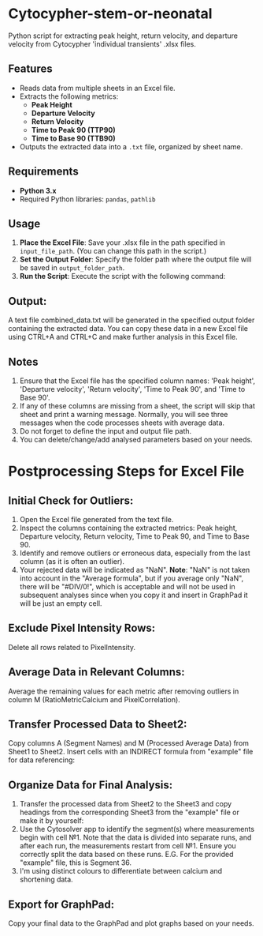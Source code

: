 # Cytocypher-stem-or-neonatal
Python script for extracting peak height, return velocity, and departure velocity from Cytocypher 'individual transients' .xlsx files.

## Features
- Reads data from multiple sheets in an Excel file.
- Extracts the following metrics:
  - **Peak Height**
  - **Departure Velocity**
  - **Return Velocity**
  - **Time to Peak 90 (TTP90)**
  - **Time to Base 90 (TTB90)**
- Outputs the extracted data into a `.txt` file, organized by sheet name.

## Requirements
- **Python 3.x**
- Required Python libraries: `pandas`, `pathlib`

## Usage

1. **Place the Excel File**: Save your .xlsx file in the path specified in `input_file_path`. (You can change this path in the script.)
2. **Set the Output Folder**: Specify the folder path where the output file will be saved in `output_folder_path`.
3. **Run the Script**: Execute the script with the following command:

## Output: 

A text file combined_data.txt will be generated in the specified output folder containing the extracted data. You can copy these data in a new Excel file using CTRL+A and CTRL+C and make further analysis in this Excel file. 

## Notes
1. Ensure that the Excel file has the specified column names: 'Peak height', 'Departure velocity', 'Return velocity', 'Time to Peak 90', and 'Time to Base 90'.
2. If any of these columns are missing from a sheet, the script will skip that sheet and print a warning message. Normally, you will see three messages when the code processes sheets with average data. 
3. Do not forget to define the input and output file path.
4. You can delete/change/add analysed parameters based on your needs.

# **Postprocessing Steps for Excel File**
## **Initial Check for Outliers:**

1. Open the Excel file generated from the text file.
2. Inspect the columns containing the extracted metrics: Peak height, Departure velocity, Return velocity, Time to Peak 90, and Time to Base 90.
3. Identify and remove outliers or erroneous data, especially from the last column (as it is often an outlier).
4. Your rejected data will be indicated as "NaN". **Note**: "NaN" is not taken into account in the "Average formula", but if you average only "NaN", there will be "#DIV/0!", which is acceptable and will not be used in subsequent analyses since when you copy it and insert in GraphPad it will be just an empty cell.

## **Exclude Pixel Intensity Rows:**
Delete all rows related to PixelIntensity.

## **Average Data in Relevant Columns:**
Average the remaining values for each metric after removing outliers in column M (RatioMetricCalcium and PixelCorrelation).

## **Transfer Processed Data to Sheet2:**
Copy columns A (Segment Names) and M (Processed Average Data) from Sheet1 to Sheet2.
Insert cells with an INDIRECT formula from "example" file for data referencing:

## **Organize Data for Final Analysis:**

1. Transfer the processed data from Sheet2 to the Sheet3 and copy headings from the corresponding Sheet3 from the "example" file or make it by yourself: 
2. Use the Cytosolver app to identify the segment(s) where measurements begin with cell №1. Note that the data is divided into separate runs, and after each run, the measurements restart from cell №1. Ensure you correctly split the data based on these runs.
E.G. For the provided "example" file, this is Segment 36.
3. I'm using distinct colours to differentiate between calcium and shortening data.

## **Export for GraphPad:**
Copy your final data to the GraphPad and plot graphs based on your needs.
